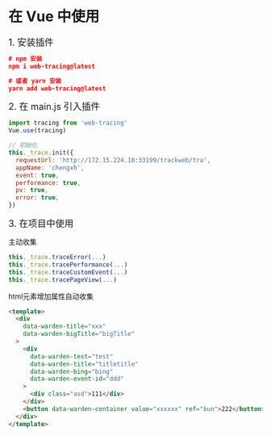 # 在 Vue 中使用

<font size=4>1. 安装插件</font>

``` json
# npm 安装
npm i web-tracing@latest

# 或者 yarn 安装
yarn add web-tracing@latest
```

<font size=4>2. 在 main.js 引入插件</font>

``` js
import tracing from 'web-tracing'
Vue.use(tracing)

// 初始化
this._trace.init({
  requestUrl: 'http://172.15.224.10:33199/trackweb/tra',
  appName: 'chengxh',
  event: true,
  performance: true,
  pv: true,
  error: true,
})
```

<font size=4>3. 在项目中使用</font>

主动收集
``` js
this._trace.traceError(...)
this._trace.tracePerformance(...)
this._trace.traceCustomEvent(...)
this._trace.tracePageView(...)
```

html元素增加属性自动收集
``` html
<template>
  <div
    data-warden-title="xxx"
    data-warden-bigTitle="bigTitle"
  >
    <div
      data-warden-test="test"
      data-warden-title="titletitle"
      data-warden-bing="bing"
      data-warden-event-id="ddd"
    >
      <div class="asd">111</div>
    </div>
    <button data-warden-container value="xxxxxx" ref="bun">222</button>
  </div>
</template>
```

